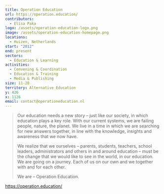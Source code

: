 ```yaml
---
title: Operation Education
url: https://operation.education/
contributors:
  - Elisa Paka
logo: /assets/operation-education-logo.png
image: /assets/operation-education-homepage.png
locations:
  - Huizen, Netherlands
start: "2012"
end: present
sectors:
  - Education & Learning
activities:
  - Convening & Coordination
  - Education & Training
  - Media & Publishing
size: 11-20
territory: Alternative Education
y: 426
x: 1126
email: contact@operationeducation.nl
---
```

> Our education needs a new story – just like our society, in which education plays a key role. With our current systems, we are failing people, nature, the planet. We live in a time in which we are searching for new answers together, in line with the knowledge, insights and awareness that we now have.
> 
> We realize that we ourselves – parents, students, teachers, school leaders, administrators and others in and around education – must be the change that we would like to see in the world, in our education. We are going on a journey. Each of us on our own and we together with and for each other.
> 
> We are – Operation Education.

 https://operation.education/
